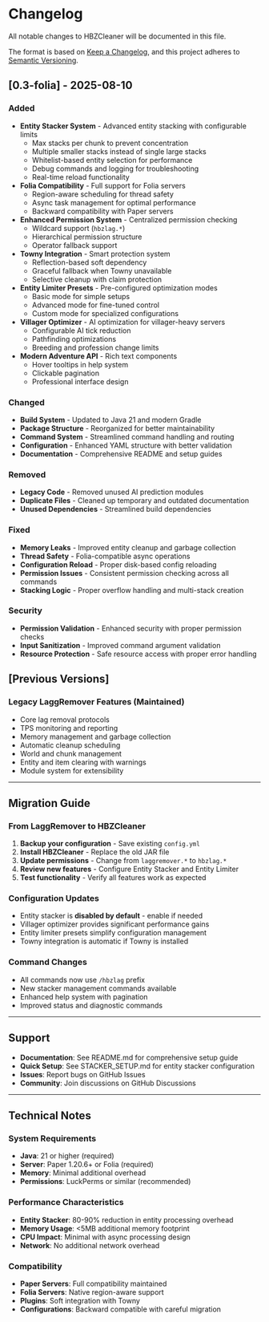 # Changelog

All notable changes to HBZCleaner will be documented in this file.

The format is based on [Keep a Changelog](https://keepachangelog.com/en/1.0.0/),
and this project adheres to [Semantic Versioning](https://semver.org/spec/v2.0.0.html).

## [0.3-folia] - 2025-08-10

### Added

- **Entity Stacker System** - Advanced entity stacking with configurable limits
  - Max stacks per chunk to prevent concentration
  - Multiple smaller stacks instead of single large stacks
  - Whitelist-based entity selection for performance
  - Debug commands and logging for troubleshooting
  - Real-time reload functionality
- **Folia Compatibility** - Full support for Folia servers
  - Region-aware scheduling for thread safety
  - Async task management for optimal performance
  - Backward compatibility with Paper servers
- **Enhanced Permission System** - Centralized permission checking
  - Wildcard support (`hbzlag.*`)
  - Hierarchical permission structure
  - Operator fallback support
- **Towny Integration** - Smart protection system
  - Reflection-based soft dependency
  - Graceful fallback when Towny unavailable
  - Selective cleanup with claim protection
- **Entity Limiter Presets** - Pre-configured optimization modes
  - Basic mode for simple setups
  - Advanced mode for fine-tuned control
  - Custom mode for specialized configurations
- **Villager Optimizer** - AI optimization for villager-heavy servers
  - Configurable AI tick reduction
  - Pathfinding optimizations
  - Breeding and profession change limits
- **Modern Adventure API** - Rich text components
  - Hover tooltips in help system
  - Clickable pagination
  - Professional interface design

### Changed

- **Build System** - Updated to Java 21 and modern Gradle
- **Package Structure** - Reorganized for better maintainability
- **Command System** - Streamlined command handling and routing
- **Configuration** - Enhanced YAML structure with better validation
- **Documentation** - Comprehensive README and setup guides

### Removed

- **Legacy Code** - Removed unused AI prediction modules
- **Duplicate Files** - Cleaned up temporary and outdated documentation
- **Unused Dependencies** - Streamlined build dependencies

### Fixed

- **Memory Leaks** - Improved entity cleanup and garbage collection
- **Thread Safety** - Folia-compatible async operations
- **Configuration Reload** - Proper disk-based config reloading
- **Permission Issues** - Consistent permission checking across all commands
- **Stacking Logic** - Proper overflow handling and multi-stack creation

### Security

- **Permission Validation** - Enhanced security with proper permission checks
- **Input Sanitization** - Improved command argument validation
- **Resource Protection** - Safe resource access with proper error handling

## [Previous Versions]

### Legacy LaggRemover Features (Maintained)

- Core lag removal protocols
- TPS monitoring and reporting
- Memory management and garbage collection
- Automatic cleanup scheduling
- World and chunk management
- Entity and item clearing with warnings
- Module system for extensibility

---

## Migration Guide

### From LaggRemover to HBZCleaner

1. **Backup your configuration** - Save existing `config.yml`
2. **Install HBZCleaner** - Replace the old JAR file
3. **Update permissions** - Change from `laggremover.*` to `hbzlag.*`
4. **Review new features** - Configure Entity Stacker and Entity Limiter
5. **Test functionality** - Verify all features work as expected

### Configuration Updates

- Entity stacker is **disabled by default** - enable if needed
- Villager optimizer provides significant performance gains
- Entity limiter presets simplify configuration management
- Towny integration is automatic if Towny is installed

### Command Changes

- All commands now use `/hbzlag` prefix
- New stacker management commands available
- Enhanced help system with pagination
- Improved status and diagnostic commands

---

## Support

- **Documentation**: See README.md for comprehensive setup guide
- **Quick Setup**: See STACKER_SETUP.md for entity stacker configuration
- **Issues**: Report bugs on GitHub Issues
- **Community**: Join discussions on GitHub Discussions

---

## Technical Notes

### System Requirements

- **Java**: 21 or higher (required)
- **Server**: Paper 1.20.6+ or Folia (required)
- **Memory**: Minimal additional overhead
- **Permissions**: LuckPerms or similar (recommended)

### Performance Characteristics

- **Entity Stacker**: 80-90% reduction in entity processing overhead
- **Memory Usage**: <5MB additional memory footprint
- **CPU Impact**: Minimal with async processing design
- **Network**: No additional network overhead

### Compatibility

- **Paper Servers**: Full compatibility maintained
- **Folia Servers**: Native region-aware support
- **Plugins**: Soft integration with Towny
- **Configurations**: Backward compatible with careful migration
